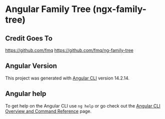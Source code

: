# Angular Family Tree (ngx-family-tree)

## Credit Goes To

https://github.com/fmq
https://github.com/fmq/ng-family-tree

## Angular Version

This project was generated with [Angular CLI](https://github.com/angular/angular-cli) version 14.2.14.

## Angular help

To get help on the Angular CLI use `ng help` or go check out the [Angular CLI Overview and Command Reference](https://angular.io/cli) page.
